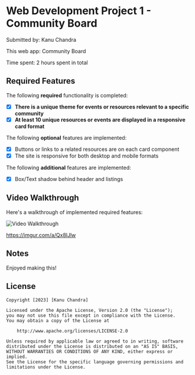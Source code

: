 # Web Development Project 1 - Community Board

Submitted by: Kanu Chandra

This web app: Community Board

Time spent: 2 hours spent in total

## Required Features

The following **required** functionality is completed:

- [X] **There is a unique theme for events or resources relevant to a specific community**
- [X] **At least 10 unique resources or events are displayed in a responsive card format**

The following **optional** features are implemented:

- [X] Buttons or links to a related resources are on each card component
- [X] The site is responsive for both desktop and mobile formats

The following **additional** features are implemented:

* [X] Box/Text shadow behind header and listings

## Video Walkthrough

Here's a walkthrough of implemented required features:

<img src='https://imgur.com/a/Qx8lJlw' title='Video Walkthrough' width='' alt='Video Walkthrough' />

https://imgur.com/a/Qx8lJlw

## Notes

Enjoyed making this!

## License

    Copyright [2023] [Kanu Chandra]

    Licensed under the Apache License, Version 2.0 (the "License");
    you may not use this file except in compliance with the License.
    You may obtain a copy of the License at

        http://www.apache.org/licenses/LICENSE-2.0

    Unless required by applicable law or agreed to in writing, software
    distributed under the License is distributed on an "AS IS" BASIS,
    WITHOUT WARRANTIES OR CONDITIONS OF ANY KIND, either express or implied.
    See the License for the specific language governing permissions and
    limitations under the License.